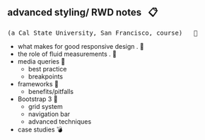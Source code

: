 ## advanced styling/ RWD  notes &nbsp; :clipboard:
<kbd>(a Cal State University, San Francisco, course) &nbsp; :rooster:</kbd>

+ what makes for good responsive design . 📄 
+ the role of fluid measurements . 📄    
+ media queries  📄 
  - best practice   
  - breakpoints   
+ frameworks   📄 
  - benefits/pitfalls   
+ Bootstrap 3   📄 
  - grid system   
  - navigation bar   
  - advanced techniques   
+ case studies   :bomb:

